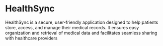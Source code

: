 # HealthSync
HealthSync is a secure, user-friendly application designed to help  patients store, access, and manage their medical records. It ensures  easy organization and retrieval of medical data and facilitates seamless  sharing with healthcare providers
